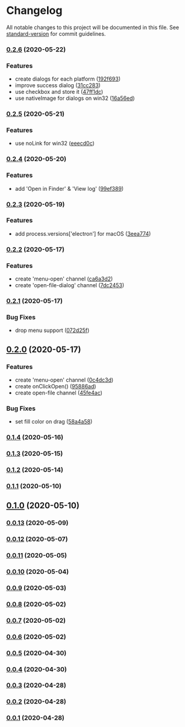 # Changelog

All notable changes to this project will be documented in this file. See [standard-version](https://github.com/conventional-changelog/standard-version) for commit guidelines.

### [0.2.6](https://github.com/sprout2000/gen-icons/compare/v0.2.5...v0.2.6) (2020-05-22)


### Features

* create dialogs for each platform ([192f693](https://github.com/sprout2000/gen-icons/commit/192f6934c79e310f213955c61ef6f96f11dc4145))
* improve success dialog ([31cc283](https://github.com/sprout2000/gen-icons/commit/31cc2837bdab1d41357cabb07cab2111dfaab964))
* use checkbox and store it ([47ff1dc](https://github.com/sprout2000/gen-icons/commit/47ff1dc268169f62b4e4515d1c1cdfcd91344a97))
* use nativeImage for dialogs on win32 ([16a56ed](https://github.com/sprout2000/gen-icons/commit/16a56ed7d212d0dbcb5eb8526fbfeabc924b98b5))

### [0.2.5](https://github.com/sprout2000/gen-icons/compare/v0.2.4...v0.2.5) (2020-05-21)


### Features

* use noLink for win32 ([eeecd0c](https://github.com/sprout2000/gen-icons/commit/eeecd0ca27481ef41257f322c476a109ebb2f189))

### [0.2.4](https://github.com/sprout2000/gen-icons/compare/v0.2.3...v0.2.4) (2020-05-20)


### Features

* add 'Open in Finder' & 'View log' ([99ef389](https://github.com/sprout2000/gen-icons/commit/99ef389adc3e78ae31ed543b242ba948fa2cebdd))

### [0.2.3](https://github.com/sprout2000/gen-icons/compare/v0.2.2...v0.2.3) (2020-05-19)


### Features

* add process.versions['electron'] for macOS ([3eea774](https://github.com/sprout2000/gen-icons/commit/3eea774c7d3bb2464a4256e39be5bc8e1c81e532))

### [0.2.2](https://github.com/sprout2000/gen-icons/compare/v0.2.1...v0.2.2) (2020-05-17)


### Features

* create 'menu-open' channel ([ca6a3d2](https://github.com/sprout2000/gen-icons/commit/ca6a3d275f803d84bbc00977de8d49009e0dd565))
* create 'open-file-dialog' channel ([7dc2453](https://github.com/sprout2000/gen-icons/commit/7dc24538791cc2cc7f8607768a0496ac5b705f56))

### [0.2.1](https://github.com/sprout2000/gen-icons/compare/v0.2.0...v0.2.1) (2020-05-17)


### Bug Fixes

* drop menu support ([072d25f](https://github.com/sprout2000/gen-icons/commit/072d25f4e1c8be69fbb315569b86a7174fcc3282))

## [0.2.0](https://github.com/sprout2000/gen-icons/compare/v0.1.4...v0.2.0) (2020-05-17)


### Features

* create 'menu-open' channel ([0c4dc3d](https://github.com/sprout2000/gen-icons/commit/0c4dc3d6102815532510b10fabf6edb36f1b2b94))
* create onClickOpen() ([95886ad](https://github.com/sprout2000/gen-icons/commit/95886ad57e55264e45a4810788f2f9a2569a8e0e))
* create open-file channel ([45fe4ac](https://github.com/sprout2000/gen-icons/commit/45fe4aca4a2c3ca38cb69a4ac998904653dc1373))


### Bug Fixes

* set fill color on drag ([58a4a58](https://github.com/sprout2000/gen-icons/commit/58a4a589490fab81a7d272d01e336476b76c8a1c))

### [0.1.4](https://github.com/sprout2000/gen-icons/compare/v0.1.3...v0.1.4) (2020-05-16)

### [0.1.3](https://github.com/sprout2000/gen-icons/compare/v0.1.2...v0.1.3) (2020-05-15)

### [0.1.2](https://github.com/sprout2000/gen-icons/compare/v0.1.1...v0.1.2) (2020-05-14)

### [0.1.1](https://github.com/sprout2000/gen-icons/compare/v0.1.0...v0.1.1) (2020-05-10)

## [0.1.0](https://github.com/sprout2000/gen-icons/compare/v0.0.13...v0.1.0) (2020-05-10)

### [0.0.13](https://github.com/sprout2000/gen-icons/compare/v0.0.12...v0.0.13) (2020-05-09)

### [0.0.12](https://github.com/sprout2000/gen-icons/compare/v0.0.11...v0.0.12) (2020-05-07)

### [0.0.11](https://github.com/sprout2000/gen-icons/compare/v0.0.10...v0.0.11) (2020-05-05)

### [0.0.10](https://github.com/sprout2000/gen-icons/compare/v0.0.9...v0.0.10) (2020-05-04)

### [0.0.9](https://github.com/sprout2000/gen-icons/compare/v0.0.8...v0.0.9) (2020-05-03)

### [0.0.8](https://github.com/sprout2000/gen-icons/compare/v0.0.7...v0.0.8) (2020-05-02)

### [0.0.7](https://github.com/sprout2000/gen-icons/compare/v0.0.6...v0.0.7) (2020-05-02)

### [0.0.6](https://github.com/sprout2000/gen-icons/compare/v0.0.5...v0.0.6) (2020-05-02)

### [0.0.5](https://github.com/sprout2000/gen-icons/compare/v0.0.4...v0.0.5) (2020-04-30)

### [0.0.4](https://github.com/sprout2000/gen-icons/compare/v0.0.3...v0.0.4) (2020-04-30)

### [0.0.3](https://github.com/sprout2000/gen-icons/compare/v0.0.2...v0.0.3) (2020-04-28)

### [0.0.2](https://github.com/sprout2000/gen-icons/compare/v0.0.1...v0.0.2) (2020-04-28)

### [0.0.1](https://github.com/sprout2000/gen-icons/compare/v0.0.0...v0.0.1) (2020-04-28)
